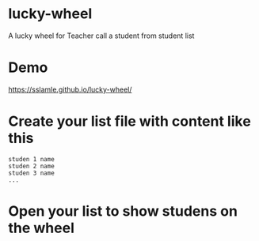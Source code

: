 # lucky-wheel
A lucky wheel for Teacher call a student from student list

# Demo

https://sslamle.github.io/lucky-wheel/

# Create your list file with content like this

```
studen 1 name
studen 2 name
studen 3 name
...
```

# Open your list to show studens on the wheel
